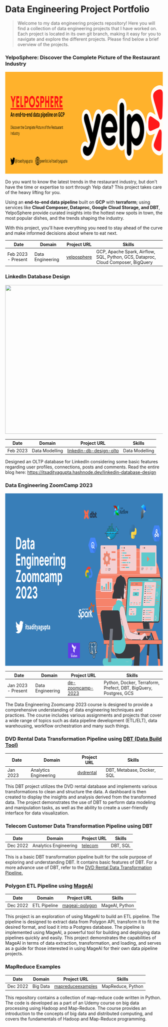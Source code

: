 # Data Engineering Project Portfolio

> Welcome to my data engineering projects repository! Here you will find a collection of data engineering projects 
> that I have worked on. Each project is located in its own git branch, making it easy for you to navigate and 
> explore the different projects. Please find below a brief overview of the projects.

### YelpoSphere: Discover the Complete Picture of the Restaurant Industry

<img src="yelp-banner.png" width="950" height="325" />

Do you want to know the latest trends in the restaurant industry, but don't have the time or 
expertise to sort through Yelp data? This project takes care of the heavy lifting for you.

Using an **end-to-end data pipeline** built on **GCP** with **terraform**; using services like 
**Cloud Composer, Dataproc, Google Cloud Storage, and DBT**, YelpoSphere provide curated 
insights into the hottest new spots in town, the most popular dishes, and the trends shaping 
the industry. 

With this project, you'll have everything you need to stay ahead of the curve and make informed decisions about where to 
eat next.

| **Date**           	| **Domain**       	| **Project URL**                                                         	| **Skills**                                                                       	|
|--------------------	|------------------	|-------------------------------------------------------------------------	|----------------------------------------------------------------------------------	|
| Feb 2023 - Present 	| Data Engineering 	| [yelposphere](https://github.com/Aditya-Gupta1/yelp-gcp-infrastructure) 	| GCP, Apache Spark, Airflow, SQL, Python, GCS, Dataproc, Cloud Composer, BigQuery 	|

### LinkedIn Database Design

<img src="linkedin-dd.png" width="950" height="475" />

| **Date** 	| **Domain**     	| **Project URL**                                                                                                         	| **Skills**     	|
|----------	|----------------	|--------------------------------------------------------------------------------------------------------------------	|----------------	|
| Feb 2023 	| Data Modelling 	| [linkedin-db-design-oltp](https://github.com/Aditya-Gupta1/data-engineering-projects/tree/linkedin-db-design-oltp) 	| Data Modelling 	|

Designed an OLTP database for LinkedIn considering some basic features regarding user profiles, connections, posts and comments. Read the entire blog here: https://itsadityagupta.hashnode.dev/linkedin-database-design

### Data Engineering ZoomCamp 2023

<img src="dezoomcamp2023.png" width="950" height="550" />

| **Date** 	                | **Domain** 	       | **Project URL**      	| **Skills**    |
|---------------------------|--------------------|-----------------	| ----------------- |
| Jan 2023 - Present      	 | Data Engineering 	 |  [de-zoomcamp-2023](https://github.com/Aditya-Gupta1/data-engineering-projects/tree/de-zoomcamp-2023)	| Python, Docker, Terraform, Prefect, DBT, BigQuery, Postgres, GCS |

The Data Engineering Zoomcamp 2023 course is designed to provide a comprehensive understanding of data engineering techniques and practices. The course includes various 
assignments and projects that cover a wide range of topics such as data pipeline development (ETL/ELT), data warehousing, workflow orchestration and many such things.

### DVD Rental Data Transformation Pipeline using [DBT (Data Build Tool)](https://www.getdbt.com/)

| **Date**           	 | **Domain**            	| **Project URL**                                                                             	| **Skills** 	                        |
|----------------|-----------------------	|----------------------------------------------------------------------------------------	|-------------------------------------|
| Jan 2023 	     | Analytics Engineering 	| [dvdrental](https://github.com/Aditya-Gupta1/data-engineering-projects/tree/dvdrental) 	| DBT, Metabase, Docker, SQL        	 |

This DBT project utilizes the DVD rental database and implements various transformations to clean and structure the data. A dashboard is then created to display the insights 
and analysis derived from the transformed data. The project demonstrates the use of DBT to perform data modeling and manipulation tasks, as well as the ability to create a 
user-friendly interface for data visualization.

### Telecom Customer Data Transformation Pipeline using DBT

| **Date** 	| **Domain**            	| **Project URL**                                                                         	| **Skills** 	|
|----------	|-----------------------	|------------------------------------------------------------------------------------	|------------	|
| Dec 2022 	| Analytics Engineering 	| [telecom](https://github.com/Aditya-Gupta1/data-engineering-projects/tree/telecom) 	| DBT, SQL   	|

This is a basic DBT transformation pipeline built for the sole purpose of exploring and understanding DBT. It contains basic features of DBT.
For a more advance use of DBT, refer to the [DVD Rental Data Transformation Pipeline.](#dvd-rental-data-transformation-pipeline-using-dbt-data-build-toolhttpswwwgetdbtcom)

### Polygon ETL Pipeline using [MageAI](https://www.mage.ai/)

| **Date** 	| **Domain**   	| **Project URL**                                                                                       	| **Skills**     	|
|----------	|--------------	|--------------------------------------------------------------------------------------------------	|----------------	|
| Dec 2022 	| ETL Pipeline 	| [mageai-polygon](https://github.com/Aditya-Gupta1/data-engineering-projects/tree/mageai-polygon) 	| MageAI, Python 	|

This project is an exploration of using MageAI to build an ETL pipeline. The pipeline is designed to extract data from Polygon API, transform it to fit 
the desired format, and load it into a Postgres database. The pipeline is implemented using MageAI, a powerful tool for building and deploying data pipelines 
quickly and easily. This project demonstrates the capabilities of MageAI in terms of data extraction, transformation, and loading, and serves as a guide for 
those interested in using MageAI for their own data pipeline projects.

### MapReduce Examples

| **Date** 	| **Domain** 	| **Project URL**                                                                                             	 | **Skills**        	|
|----------	|------------	|---------------------------------------------------------------------------------------------------------------|-------------------	|
| Dec 2022 	| Big Data   	| [mapreduceexamples](https://github.com/Aditya-Gupta1/data-engineering-projects/tree/mapreduceexamples) 	      | MapReduce, Python 	|

This repository contains a collection of map-reduce code written in Python. The code is developed as a part of an Udemy course on big data processing using Hadoop and 
Map-Reduce. The course provides an introduction to the concepts of big data and distributed computing, and covers the fundamentals of Hadoop and Map-Reduce programming.
